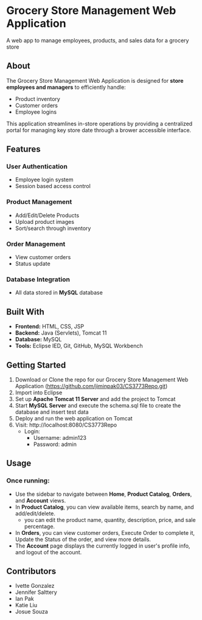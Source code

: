 # Grocery Store Management Web Application
A web app to manage employees, products, and sales data for a grocery store

## About
The Grocery Store Management Web Application is designed for **store employees and managers** to efficiently handle:
  - Product inventory
  - Customer orders
  - Employee logins

This application streamlines in-store operations by providing a centralized portal for managing key store date through a brower accessible interface.


## Features

### User Authentication
- Employee login system
- Session based access control
### Product Management
  - Add/Edit/Delete Products
  - Upload product images
  - Sort/search through inventory
### Order Management
  - View customer orders
  - Status update
### Database Integration
- All data stored in **MySQL** database


## Built With
* **Frontend:** HTML, CSS, JSP
* **Backend:** Java (Servlets), Tomcat 11
* **Database:** MySQL
* **Tools:** Eclipse IED, Git, GitHub, MySQL Workbench


## Getting Started
1. Download or Clone the repo for our Grocery Store Management Web Application (https://github.com/jiminpak03/CS3773Repo.git)
2. Import into Eclipse
3. Set up **Apache Tomcat 11 Server** and add the project to Tomcat
4. Start **MySQL Server** and execute the schema.sql file to create the database and insert test data
5. Deploy and run the web application on Tomcat
6. Visit: http://localhost:8080/CS3773Repo
   * Login:
     - Username: admin123
     - Password: admin


## Usage
### Once running:
- Use the sidebar to navigate between **Home**, **Product Catalog**, **Orders**, and **Account** views.
- In **Product Catalog**, you can view available items, search by name, and add/edit/delete.
  * you can edit the product name, quantity, description, price, and sale percentage.
- In **Orders**, you can view customer orders, Execute Order to complete it, Update the Status of the order, and view more details.
- The **Account** page displays the currently logged in user's profile info, and logout of the account.
    
  


## Contributors
* Ivette Gonzalez
* Jennifer Salttery
* Ian Pak
* Katie Liu
* Josue Souza

  
